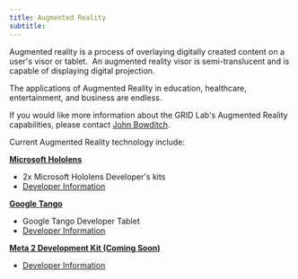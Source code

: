 ```yaml
---
title: Augmented Reality
subtitle:
---
```



Augmented reality is a process of overlaying digitally created content on a user's visor or tablet. &nbsp;An augmented reality visor is semi-translucent and is capable of displaying digital projection.

The applications of Augmented Reality in education, healthcare, entertainment, and business are endless. &nbsp;

If you would like more information about the GRID Lab's Augmented Reality capabilities, please contact [John Bowditch](javascript:void(location.href='mailto:'+String.fromCharCode(98,111,119,100,105,116,99,104,64,111,104,105,111,46,101,100,117)+'?subject=GRID%20Lab%20-%20Augmented%20Reality%20Interest')).

Current Augmented Reality technology include:

**<u>Microsoft Hololens</u>**

* 2x Microsoft Hololens Developer's kits
* [Developer Information](https://www.microsoft.com/microsoft-hololens/en-us)


**<u>Google Tango</u>**

* Google Tango Developer Tablet
* [Developer Information](https://get.google.com/tango/)


**<u>Meta 2 Development Kit (Coming Soon)</u>**

* [Developer Information](https://www.metavision.com)